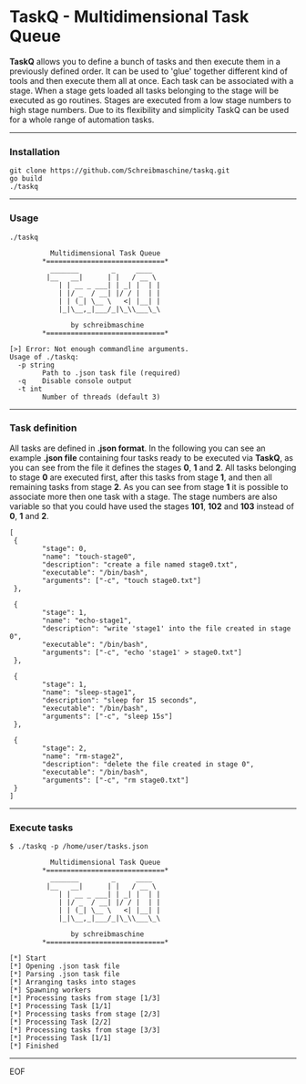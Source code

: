 ﻿TaskQ - Multidimensional Task Queue
===================


**TaskQ** allows you to define a bunch of tasks and then execute them in a previously defined order. It can be used to 'glue' together different kind of tools and then execute them all at once. Each task can be associated with a stage. When a stage gets loaded all tasks belonging to the stage will be executed as go routines. Stages are executed from a low stage numbers to high stage numbers.  Due to its flexibility and simplicity TaskQ can be used for a whole range of automation tasks.

----------

### Installation
```
git clone https://github.com/Schreibmaschine/taskq.git
go build
./taskq
```
----------


### Usage

```
./taskq 

		  Multidimensional Task Queue
		*=============================*
		  _______        _     ____  
		 |__   __|      | |   / __ \ 
		    | | __ _ ___| | _| |  | |
		    | |/ _  / __| |/ / |  | |
		    | | (_| \__ \   <| |__| |
		    |_|\__,_|___/_|\_\\___\_\
		   
		       by schreibmaschine		 
		*=============================*
		
[>] Error: Not enough commandline arguments.
Usage of ./taskq:
  -p string
    	Path to .json task file (required)
  -q	Disable console output
  -t int
    	Number of threads (default 3)
```
----------
### Task definition
All tasks are defined in **.json format**. In the following you can see an example **.json file** containing four tasks ready to be executed via **TaskQ**, as you can see from the file it defines the stages **0**, **1** and **2**. All tasks belonging to stage **0** are executed first, after this tasks from stage **1**, and then all remaining tasks from stage **2**. As you can see from stage **1** it is possible to associate more then one task with a stage. The stage numbers are also variable so that you could have used the stages **101**, **102** and **103** instead of **0**, **1** and **2**.
```
[
 {
        "stage": 0,
        "name": "touch-stage0",
        "description": "create a file named stage0.txt",
        "executable": "/bin/bash",
        "arguments": ["-c", "touch stage0.txt"]
 },

 {
        "stage": 1,
        "name": "echo-stage1",
        "description": "write 'stage1' into the file created in stage 0",
        "executable": "/bin/bash",
        "arguments": ["-c", "echo 'stage1' > stage0.txt"]
 },

 {
        "stage": 1,
        "name": "sleep-stage1",
        "description": "sleep for 15 seconds",
        "executable": "/bin/bash",
        "arguments": ["-c", "sleep 15s"]
 },
 
 {
        "stage": 2,
        "name": "rm-stage2",
        "description": "delete the file created in stage 0",
        "executable": "/bin/bash",
        "arguments": ["-c", "rm stage0.txt"]
 }
]
```
----------

### Execute tasks
```
$ ./taskq -p /home/user/tasks.json

		  Multidimensional Task Queue
		*=============================*
		  _______        _     ____  
		 |__   __|      | |   / __ \ 
		    | | __ _ ___| | _| |  | |
		    | |/ _  / __| |/ / |  | |
		    | | (_| \__ \   <| |__| |
		    |_|\__,_|___/_|\_\\___\_\
		   
		       by schreibmaschine		 
		*=============================*
		
[*] Start
[*] Opening .json task file
[*] Parsing .json task file
[*] Arranging tasks into stages
[*] Spawning workers
[*] Processing tasks from stage [1/3]
[*] Processing Task [1/1]
[*] Processing tasks from stage [2/3]
[*] Processing Task [2/2]
[*] Processing tasks from stage [3/3]
[*] Processing Task [1/1]
[*] Finished

```
----------
EOF
